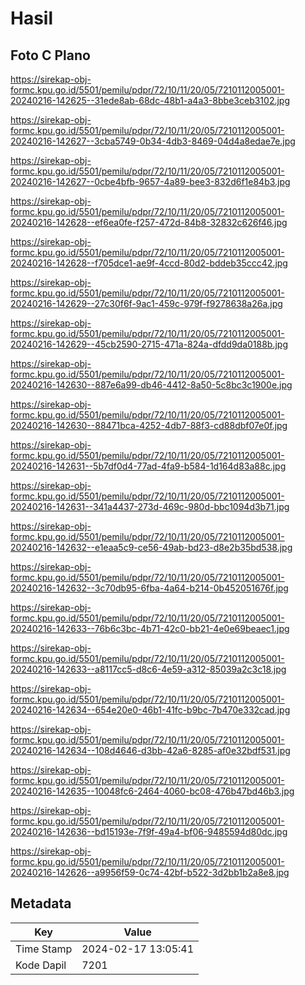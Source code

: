 # Hasil

## Foto C Plano

https://sirekap-obj-formc.kpu.go.id/5501/pemilu/pdpr/72/10/11/20/05/7210112005001-20240216-142625--31ede8ab-68dc-48b1-a4a3-8bbe3ceb3102.jpg

https://sirekap-obj-formc.kpu.go.id/5501/pemilu/pdpr/72/10/11/20/05/7210112005001-20240216-142627--3cba5749-0b34-4db3-8469-04d4a8edae7e.jpg

https://sirekap-obj-formc.kpu.go.id/5501/pemilu/pdpr/72/10/11/20/05/7210112005001-20240216-142627--0cbe4bfb-9657-4a89-bee3-832d6f1e84b3.jpg

https://sirekap-obj-formc.kpu.go.id/5501/pemilu/pdpr/72/10/11/20/05/7210112005001-20240216-142628--ef6ea0fe-f257-472d-84b8-32832c626f46.jpg

https://sirekap-obj-formc.kpu.go.id/5501/pemilu/pdpr/72/10/11/20/05/7210112005001-20240216-142628--f705dce1-ae9f-4ccd-80d2-bddeb35ccc42.jpg

https://sirekap-obj-formc.kpu.go.id/5501/pemilu/pdpr/72/10/11/20/05/7210112005001-20240216-142629--27c30f6f-9ac1-459c-979f-f9278638a26a.jpg

https://sirekap-obj-formc.kpu.go.id/5501/pemilu/pdpr/72/10/11/20/05/7210112005001-20240216-142629--45cb2590-2715-471a-824a-dfdd9da0188b.jpg

https://sirekap-obj-formc.kpu.go.id/5501/pemilu/pdpr/72/10/11/20/05/7210112005001-20240216-142630--887e6a99-db46-4412-8a50-5c8bc3c1900e.jpg

https://sirekap-obj-formc.kpu.go.id/5501/pemilu/pdpr/72/10/11/20/05/7210112005001-20240216-142630--88471bca-4252-4db7-88f3-cd88dbf07e0f.jpg

https://sirekap-obj-formc.kpu.go.id/5501/pemilu/pdpr/72/10/11/20/05/7210112005001-20240216-142631--5b7df0d4-77ad-4fa9-b584-1d164d83a88c.jpg

https://sirekap-obj-formc.kpu.go.id/5501/pemilu/pdpr/72/10/11/20/05/7210112005001-20240216-142631--341a4437-273d-469c-980d-bbc1094d3b71.jpg

https://sirekap-obj-formc.kpu.go.id/5501/pemilu/pdpr/72/10/11/20/05/7210112005001-20240216-142632--e1eaa5c9-ce56-49ab-bd23-d8e2b35bd538.jpg

https://sirekap-obj-formc.kpu.go.id/5501/pemilu/pdpr/72/10/11/20/05/7210112005001-20240216-142632--3c70db95-6fba-4a64-b214-0b452051676f.jpg

https://sirekap-obj-formc.kpu.go.id/5501/pemilu/pdpr/72/10/11/20/05/7210112005001-20240216-142633--76b6c3bc-4b71-42c0-bb21-4e0e69beaec1.jpg

https://sirekap-obj-formc.kpu.go.id/5501/pemilu/pdpr/72/10/11/20/05/7210112005001-20240216-142633--a8117cc5-d8c6-4e59-a312-85039a2c3c18.jpg

https://sirekap-obj-formc.kpu.go.id/5501/pemilu/pdpr/72/10/11/20/05/7210112005001-20240216-142634--654e20e0-46b1-41fc-b9bc-7b470e332cad.jpg

https://sirekap-obj-formc.kpu.go.id/5501/pemilu/pdpr/72/10/11/20/05/7210112005001-20240216-142634--108d4646-d3bb-42a6-8285-af0e32bdf531.jpg

https://sirekap-obj-formc.kpu.go.id/5501/pemilu/pdpr/72/10/11/20/05/7210112005001-20240216-142635--10048fc6-2464-4060-bc08-476b47bd46b3.jpg

https://sirekap-obj-formc.kpu.go.id/5501/pemilu/pdpr/72/10/11/20/05/7210112005001-20240216-142636--bd15193e-7f9f-49a4-bf06-9485594d80dc.jpg

https://sirekap-obj-formc.kpu.go.id/5501/pemilu/pdpr/72/10/11/20/05/7210112005001-20240216-142626--a9956f59-0c74-42bf-b522-3d2bb1b2a8e8.jpg


## Metadata

| Key        | Value               |
| ---------- | ------------------- |
| Time Stamp | 2024-02-17 13:05:41 |
| Kode Dapil | 7201                |



